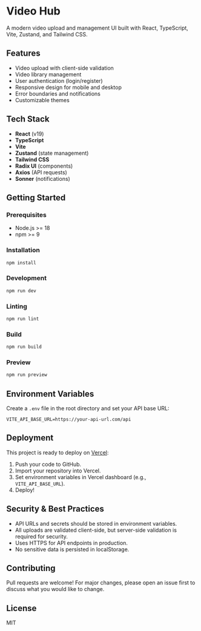 # Video Hub

A modern video upload and management UI built with React, TypeScript, Vite, Zustand, and Tailwind CSS.

## Features

- Video upload with client-side validation
- Video library management
- User authentication (login/register)
- Responsive design for mobile and desktop
- Error boundaries and notifications
- Customizable themes

## Tech Stack

- **React** (v19)
- **TypeScript**
- **Vite**
- **Zustand** (state management)
- **Tailwind CSS**
- **Radix UI** (components)
- **Axios** (API requests)
- **Sonner** (notifications)

## Getting Started

### Prerequisites

- Node.js >= 18
- npm >= 9

### Installation

```bash
npm install
```

### Development

```bash
npm run dev
```

### Linting

```bash
npm run lint
```

### Build

```bash
npm run build
```

### Preview

```bash
npm run preview
```

## Environment Variables

Create a `.env` file in the root directory and set your API base URL:

```
VITE_API_BASE_URL=https://your-api-url.com/api
```

## Deployment

This project is ready to deploy on [Vercel](https://vercel.com/):

1. Push your code to GitHub.
2. Import your repository into Vercel.
3. Set environment variables in Vercel dashboard (e.g., `VITE_API_BASE_URL`).
4. Deploy!

## Security & Best Practices

- API URLs and secrets should be stored in environment variables.
- All uploads are validated client-side, but server-side validation is required for security.
- Uses HTTPS for API endpoints in production.
- No sensitive data is persisted in localStorage.

## Contributing

Pull requests are welcome! For major changes, please open an issue first to discuss what you would like to change.

## License

MIT
